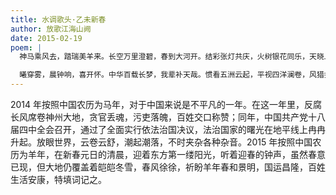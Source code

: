 ```yaml
---
title: 水调歌头·乙未新春
author: 放歌江海山阙
date: 2015-02-19
poem: |
  神马乘风去，踏瑞美羊来。长空万里澄碧，春到大河开。结彩张灯共庆，火树银花同乐，天晓上高台。把酒邀君醉，不顾二毛衰。

  曦穿雾，晨钟响，喜开怀。中华百载长梦，我辈补天哉。惯看五洲云起，平视四洋澜卷，风猎扫尘埃。暂借天琴抚，大地雪皑皑。
---
```


2014 年按照中国农历为马年，对于中国来说是不平凡的一年。在这一年里，反腐长风席卷神州大地，贪官丢魂，污吏落魄，百姓交口称赞；同年，中国共产党十八届四中全会召开，通过了全面实行依法治国决议，法治国家的曙光在地平线上冉冉升起。放眼世界，云卷云舒，潮起潮落，不时夹杂各种杂音。2015 年按照中国农历为羊年，在新春元日的清晨，迎着东方第一缕阳光，听着迎春的钟声，虽然春意已现，但大地仍覆盖着皑皑冬雪，春风徐徐，祈盼羊年春和景明，国运昌隆，百姓生活安康，特填词记之。
